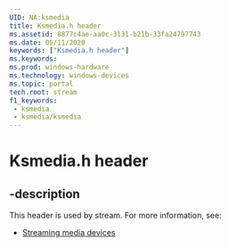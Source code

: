 ```yaml
---
UID: NA:ksmedia
title: Ksmedia.h header
ms.assetid: 8877c4ae-aa0c-3131-b21b-33fa24797743
ms.date: 05/11/2020
keywords: ["Ksmedia.h header"]
ms.keywords: 
ms.prod: windows-hardware
ms.technology: windows-devices
ms.topic: portal
tech.root: stream
f1_keywords:
 - ksmedia
 - ksmedia/ksmedia
---
```


# Ksmedia.h header


## -description

This header is used by stream. For more information, see:

- [Streaming media devices](../_stream/index.md)<br><br>

